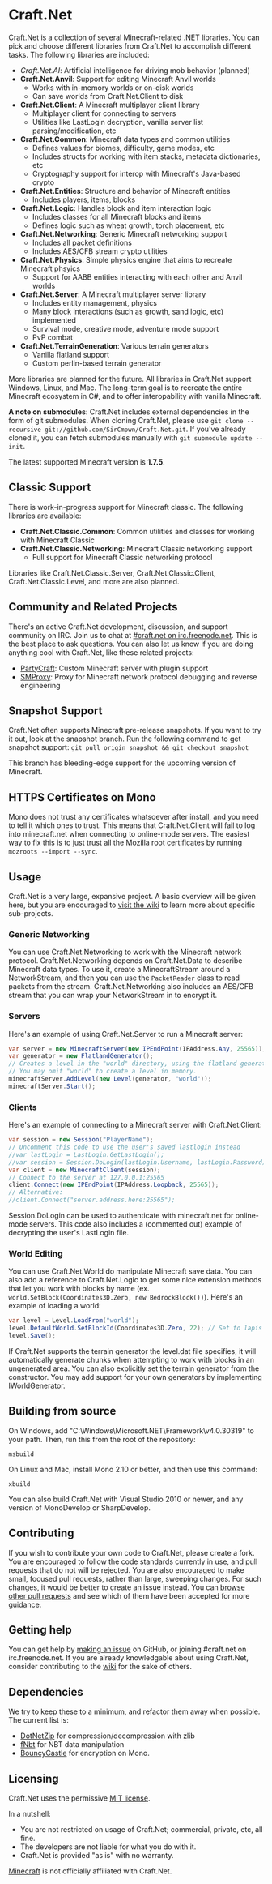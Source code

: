 # Craft.Net

Craft.Net is a collection of several Minecraft-related .NET libraries. You can pick and choose different
libraries from Craft.Net to accomplish different tasks. The following libraries are included:

* *Craft.Net.AI*: Artificial intelligence for driving mob behavior (planned)
* **Craft.Net.Anvil**: Support for editing Minecraft Anvil worlds
  * Works with in-memory worlds or on-disk worlds
  * Can save worlds from Craft.Net.Client to disk
* **Craft.Net.Client**: A Minecraft multiplayer client library
  * Multiplayer client for connecting to servers
  * Utilities like LastLogin decryption, vanilla server list parsing/modification, etc
* **Craft.Net.Common**: Minecraft data types and common utilities
  * Defines values for biomes, difficulty, game modes, etc
  * Includes structs for working with item stacks, metadata dictionaries, etc
  * Cryptography support for interop with Minecraft's Java-based crypto
* **Craft.Net.Entities**: Structure and behavior of Minecraft entities
  * Includes players, items, blocks
* **Craft.Net.Logic**: Handles block and item interaction logic
  * Includes classes for all Minecraft blocks and items
  * Defines logic such as wheat growth, torch placement, etc
* **Craft.Net.Networking**: Generic Minecraft networking support
  * Includes all packet definitions
  * Includes AES/CFB stream crypto utilities
* **Craft.Net.Physics**: Simple physics engine that aims to recreate Minecraft phsyics
  * Support for AABB entities interacting with each other and Anvil worlds
* **Craft.Net.Server**: A Minecraft multiplayer server library
  * Includes entity management, physics
  * Many block interactions (such as growth, sand logic, etc) implemented
  * Survival mode, creative mode, adventure mode support
  * PvP combat
* **Craft.Net.TerrainGeneration**: Various terrain generators
  * Vanilla flatland support
  * Custom perlin-based terrain generator

More libraries are planned for the future. All libraries in Craft.Net support Windows, Linux, and Mac. The
long-term goal is to recreate the entire Minecraft ecosystem in C#, and to offer interopability with vanilla
Minecraft.

**A note on submodules**: Craft.Net includes external dependencies in the form of git submodules. When cloning
Craft.Net, please use `git clone --recursive git://github.com/SirCmpwn/Craft.Net.git`. If you've already cloned
it, you can fetch submodules manually with `git submodule update --init`.

The latest supported Minecraft version is **1.7.5**.

## Classic Support

There is work-in-progress support for Minecraft classic. The following libraries are available:

* **Craft.Net.Classic.Common**: Common utilities and classes for working with Minecraft Classic
* **Craft.Net.Classic.Networking**: Minecraft Classic networking support
  * Full support for Minecraft Classic networking protocol

Libraries like Craft.Net.Classic.Server, Craft.Net.Classic.Client, Craft.Net.Classic.Level, and more are also
planned.

## Community and Related Projects

There's an active Craft.Net development, discussion, and support community on IRC. Join us to chat at
[#craft.net on irc.freenode.net](http://webchat.freenode.net/?channels=craft.net&uio=d4). This is the best place
to ask questions. You can also let us know if you are doing anything cool with Craft.Net, like these related
projects:

* [PartyCraft](https://github.com/SirCmpwn/PartyCraft): Custom Minecraft server with plugin support
* [SMProxy](https://github.com/SirCmpwn/SMProxy): Proxy for Minecraft network protocol debugging and reverse engineering

## Snapshot Support

Craft.Net often supports Minecraft pre-release snapshots. If you want to try it out, look at the snapshot
branch. Run the following command to get snapshot support: `git pull origin snapshot && git checkout snapshot`

This branch has bleeding-edge support for the upcoming version of Minecraft.

## HTTPS Certificates on Mono

Mono does not trust any certificates whatsoever after install, and you need to tell it which ones to trust.
This means that Craft.Net.Client will fail to log into minecraft.net when connecting to online-mode servers.
The easiest way to fix this is to just trust all the Mozilla root certificates by running
`mozroots --import --sync`.

## Usage

Craft.Net is a very large, expansive project. A basic overview will be given here, but you are encouraged to
[visit the wiki](https://github.com/SirCmpwn/Craft.Net/wiki) to learn more about specific sub-projects.

### Generic Networking

You can use Craft.Net.Networking to work with the Minecraft network protocol. Craft.Net.Networking depends on
Craft.Net.Data to describe Minecraft data types. To use it, create a MinecraftStream around a NetworkStream,
and then you can use the `PacketReader` class to read packets from the stream. Craft.Net.Networking also
includes an AES/CFB stream that you can wrap your NetworkStream in to encrypt it.

### Servers

Here's an example of using Craft.Net.Server to run a Minecraft server:

```csharp
var server = new MinecraftServer(new IPEndPoint(IPAddress.Any, 25565));
var generator = new FlatlandGenerator();
// Creates a level in the "world" directory, using the flatland generator
// You may omit "world" to create a level in memory.
minecraftServer.AddLevel(new Level(generator, "world"));
minecraftServer.Start();
```

### Clients

Here's an example of connecting to a Minecraft server with Craft.Net.Client:

```csharp
var session = new Session("PlayerName");
// Uncomment this code to use the user's saved lastlogin instead
//var lastLogin = LastLogin.GetLastLogin();
//var session = Session.DoLogin(lastLogin.Username, lastLogin.Password);
var client = new MinecraftClient(session);
// Connect to the server at 127.0.0.1:25565
client.Connect(new IPEndPoint(IPAddress.Loopback, 25565));
// Alternative:
//client.Connect("server.address.here:25565");
```

Session.DoLogin can be used to authenticate with minecraft.net for online-mode servers. This code also
includes a (commented out) example of decrypting the user's LastLogin file.

### World Editing

You can use Craft.Net.World do manipulate Minecraft save data. You can also add a reference to Craft.Net.Logic
to get some nice extension methods that let you work with blocks by name
(ex. `world.SetBlock(Coordinates3D.Zero, new BedrockBlock())`). Here's an example of loading a world:

```csharp
var level = Level.LoadFrom("world");
level.DefaultWorld.SetBlockId(Coordinates3D.Zero, 22); // Set to lapis block
level.Save();
```

If Craft.Net supports the terrain generator the level.dat file specifies, it will automatically generate
chunks when attempting to work with blocks in an ungenerated area. You can also explicitly set the terrain
generator from the constructor. You may add support for your own generators by implementing IWorldGenerator.

## Building from source

On Windows, add "C:\Windows\Microsoft.NET\Framework\v4.0.30319" to your path. Then, run this from the root
of the repository:

    msbuild

On Linux and Mac, install Mono 2.10 or better, and then use this command:

    xbuild

You can also build Craft.Net with Visual Studio 2010 or newer, and any version of MonoDevelop or SharpDevelop.

## Contributing

If you wish to contribute your own code to Craft.Net, please create a fork. You are encouraged to follow
the code standards currently in use, and pull requests that do not will be rejected. You are also
encouraged to make small, focused pull requests, rather than large, sweeping changes. For such changes,
it would be better to create an issue instead. You can
[browse other pull requests](https://github.com/SirCmpwn/Craft.Net/pulls?direction=desc&page=1&sort=created&state=closed)
and see which of them have been accepted for more guidance.

## Getting help

You can get help by [making an issue](https://github.com/SirCmpwn/Craft.Net/issues) on GitHub, or joining
\#craft.net on irc.freenode.net. If you are already knowledgable about using Craft.Net, consider contributing
to the [wiki](https://github.com/SirCmpwn/Craft.Net/wiki) for the sake of others.

## Dependencies

We try to keep these to a minimum, and refactor them away when possible. The current list is:

* [DotNetZip](http://dotnetzip.codeplex.com/) for compression/decompression with zlib
* [fNbt](https://github.com/fragmer/fNbt) for NBT data manipulation
* [BouncyCastle](http://www.bouncycastle.org/csharp/) for encryption on Mono.

## Licensing

Craft.Net uses the permissive [MIT license](http://www.opensource.org/licenses/mit-license.php/).

In a nutshell:

* You are not restricted on usage of Craft.Net; commercial, private, etc, all fine.
* The developers are not liable for what you do with it.
* Craft.Net is provided "as is" with no warranty.

[Minecraft](http://minecraft.net) is not officially affiliated with Craft.Net.
